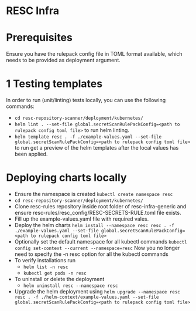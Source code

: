 # RESC Infra

# Prerequisites
Ensure you have the rulepack config file in TOML format available, which needs to be provided as deployment argument.

# 1 Testing templates
In order to run (unit/linting) tests locally, you can use the following commands:
* `cd resc-repository-scanner/deployment/kubernetes/`
* `helm lint . --set-file global.secretScanRulePackConfig=<path to rulepack config toml file>` to run helm linting.
* `helm template resc . -f ./example-values.yaml --set-file global.secretScanRulePackConfig=<path to rulepack config toml file>` to run get a preview of the helm templates after the local values has been applied.

# Deploying charts locally 
* Ensure the namespace is created `kubectl create namespace resc`
* `cd resc-repository-scanner/deployment/kubernetes/`
* Clone resc-rules repository inside root folder of resc-infra-generic and ensure resc-rules/resc_config/RESC-SECRETS-RULE.toml file exists.
* Fill up the example-values.yaml file with required vales.
* Deploy the helm charts `helm install --namespace resc resc . -f ./example-values.yaml --set-file global.secretScanRulePackConfig=<path to rulepack config toml file>`
* Optionally set the default namespace for all kubectl commands `kubectl config set-context --current --namespace=resc` Now you no longer need to specify the -n resc option for all the kubectl commands
* To verify installations run
  * `helm list -n resc`
  * `kubectl get pods -n resc`
* To uninstall or delete the deployment
  * `helm uninstall resc --namespace resc`
* Upgrade the helm deployment using `helm upgrade --namespace resc resc . -f ./helm-context/example-values.yaml --set-file global.secretScanRulePackConfig=<path to rulepack config toml file>`
